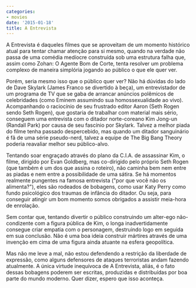 ```yaml
---
categories:
- movies
date: '2015-01-18'
title: A Entrevista
---
```


A Entrevista é daqueles filmes que se aproveitam de um momento histórico atual para tentar chamar atenção para si mesmo, quando na verdade não passa de uma comédia medíocre construída sob uma estrutura falha que, assim como Zohan: O Agente Bom de Corte, tenta resolver um problema complexo de maneira simplória jogando ao público o que ele quer ver.

Porém, seria mesmo isso que o público quer ver? Não há dúvidas do lado de Dave Skylark (James Franco se divertido à beça), um entrevistador de um programa de TV que se gaba de arrancar anúncios polêmicos de celebridades (como Eminem assumindo sua homossexualidade ao vivo). Acompanhando o raciocínio de seu frustrado editor Aaron (Seth Rogen sendo Seth Rogen), que gostaria de trabalhar com material mais sério, conseguem uma entrevista com o ditador norte-coreano Kim Jong-un (Randall Park) por causa de seu fascínio por Skylark. Talvez a melhor piada do filme tenha passado despercebido, mas quando um ditador sanguinário é fã de uma série pseudo-nerd, talvez a equipe de The Big Bang Theory poderia reavaliar melhor seu público-alvo.

Tentando soar engraçado através do plano da C.I.A. de assassinar Kim, o filme, dirigido por Evan Goldberg, mas co-dirigido pelo próprio Seth Rogen (que também é um dos que assina o roteiro), não caminha bem nem entre as piadas e nem entre a possibilidade de uma sátira. Se há momentos realmente pungentes na famosa entrevista ("por que você não os alimenta?"), eles são rodeados de bobagens, como usar Katy Perry como fundo psicológico dos traumas de infância do ditador. Ou seja, para conseguir atingir um bom momento somos obrigados a assistir meia-hora de enrolação.

Sem contar que, tentando divertir o público construindo um alter-ego não-condizente com a figura pública de Kim, o longa inadvertidamente consegue criar empatia com o personagem, destruindo logo em seguida em sua conclusão. Não é uma boa ideia construir mártires através de uma invenção em cima de uma figura ainda atuante na esfera geopolítica.

Mas não me leve a mal, não estou defendendo a restrição da liberdade de expressão, como alguns defensores de ataques terroristas andam fazendo atualmente. A única virtude inequívoca de A Entrevista, aliás, é o fato dessas bobagens poderem ser escritas, produzidas e distribuídas por boa parte do mundo moderno. Quer dizer, espero que isso aconteça.